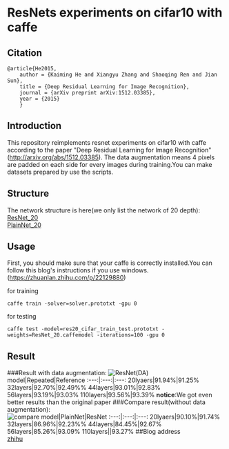 # ResNets experiments on cifar10 with caffe

## Citation
	@article{He2015,
	    author = {Kaiming He and Xiangyu Zhang and Shaoqing Ren and Jian Sun},
	    title = {Deep Residual Learning for Image Recognition},
	    journal = {arXiv preprint arXiv:1512.03385},
	    year = {2015}
    	}

## Introduction

  This repository reimplements resnet experiments on cifar10 with caffe according to the paper "Deep Residual Learning for Image Recognition" (http://arxiv.org/abs/1512.03385).
  The data augmentation means 4 pixels are padded on each side for every images during training.You can make datasets prepared by use the scripts.

## Structure

  The network structure is here(we only list the network of 20 depth):
  	<br/>[ResNet_20](http://ethereon.github.io/netscope/#/gist/544993a5985bb87e11443dc1dbcb4881)
  	<br/>[PlainNet_20](http://ethereon.github.io/netscope/#/gist/18200c298ed00d846cfd511babe70a9b)
	
## Usage
  First, you should make sure that your caffe is correctly installed.You can follow this blog's instructions if you use windows.(https://zhuanlan.zhihu.com/p/22129880)

  for training
  ```
  caffe train -solver=solver.prototxt -gpu 0
  ```

  for testing 
  ```
  caffe test -model=res20_cifar_train_test.prototxt -weights=ResNet_20.caffemodel -iterations=100 -gpu 0
  ```
  
  
## Result
###Result with data augmentation:
![ResNet(DA)](https://github.com/fish145/ResNet-on-Cifar10/blob/master/data_augmentation/accuracy.png)
	model|Repeated|Reference
	:---:|:---:|:---:
	20lyaers|91.94%|91.25%
	32layers|92.70%|92.49%%
	44layers|93.01%|92.83%
	56layers|93.19%|93.03%
	110layers|93.56%|93.39%
**notice**:We got even better results than the original paper
###Compare result(without data augmentation):
<br/>![compare](https://github.com/fish145/ResNet-on-Cifar10/blob/master/without_data_augmentation/compare.png)
	model|PlainNet|ResNet
	:---:|:---:|:---:
	20lyaers|90.10%|91.74%
	32layers|86.96%|92.23%%
	44layers|84.45%|92.67%
	56layers|85.26%|93.09%
	110layers||93.27%
##Blog address
 <br/>[zhihu](https://zhuanlan.zhihu.com/p/22071346)

